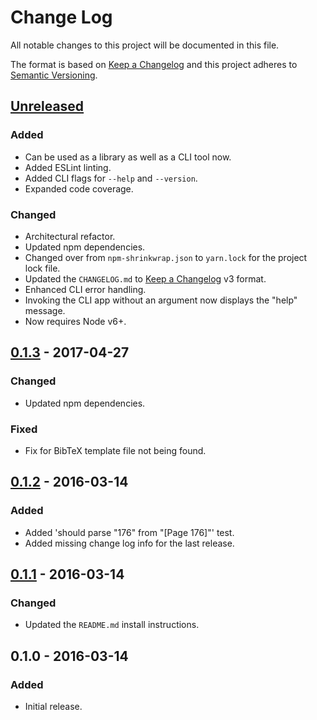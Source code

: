Change Log
==========
All notable changes to this project will be documented in this file.

The format is based on [Keep a Changelog](http://keepachangelog.com/)
and this project adheres to [Semantic Versioning](http://semver.org/).

[Unreleased]
------------
### Added
- Can be used as a library as well as a CLI tool now.
- Added ESLint linting.
- Added CLI flags for `--help` and `--version`.
- Expanded code coverage.

### Changed
- Architectural refactor.
- Updated npm dependencies.
- Changed over from `npm-shrinkwrap.json` to `yarn.lock` for the project lock file.
- Updated the `CHANGELOG.md` to [Keep a Changelog](http://keepachangelog.com/) v3 format.
- Enhanced CLI error handling.
- Invoking the CLI app without an argument now displays the "help" message.
- Now requires Node v6+.

[0.1.3] - 2017-04-27
--------------------
### Changed
- Updated npm dependencies.

### Fixed
- Fix for BibTeX template file not being found.

[0.1.2] - 2016-03-14
--------------------
### Added
- Added 'should parse "176" from "[Page 176]"' test.
- Added missing change log info for the last release.

[0.1.1] - 2016-03-14
--------------------
### Changed
- Updated the `README.md` install instructions.

0.1.0 - 2016-03-14
------------------
### Added
- Initial release.

[Unreleased]: https://github.com/jbenner-radham/rfc-to-bib/compare/0.1.3...HEAD
[0.1.3]: https://github.com/jbenner-radham/rfc-to-bib/compare/0.1.2...0.1.3
[0.1.2]: https://github.com/jbenner-radham/rfc-to-bib/compare/0.1.1...0.1.2
[0.1.1]: https://github.com/jbenner-radham/rfc-to-bib/compare/0.1.0...0.1.1
